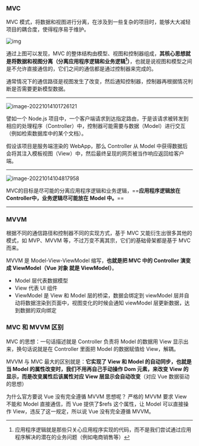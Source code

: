 ### MVC

MVC 模式，将数据和视图进行分离，在涉及到一些复杂的项目时，能够大大减轻项目的耦合度，使得程序易于维护。

![img](https://static001.geekbang.org/resource/image/4c/a6/4c03b5882878dcce2df01c1e2e8db8a6.png?wh=1142*617)



通过上图可以发现，MVC 的整体结构由模型、视图和控制器组成，**其核心思想就是将数据和视图分离（分离应用程序逻辑和业务逻辑[^1]）**，也就是说视图和模型之间是不允许直接通信的，它们之间的通信都是通过控制器来完成的。

通常情况下的通信路径是视图发生了改变，然后通知控制器，控制器再根据情况判断是否需要更新模型数据。

--------

![image-20221014101726121](C:\Users\64554\AppData\Roaming\Typora\typora-user-images\image-20221014101726121.png)

譬如一个 Node.js 项目中，一个客户端请求到达指定路由，于是该请求被转发到相应的处理程序（Controller）中，控制器可能需要与数据（Model）进行交互（例如检索数据库中的某个文档）。

假设该项目是服务端渲染的 WebApp，那么 Controller 从 Model 中获得数据后会将其注入模板视图（View）中，然后最终呈现的网页被当作响应返回给客户端。



-----------

![image-20221014104817958](C:\Users\64554\AppData\Roaming\Typora\typora-user-images\image-20221014104817958.png)



MVC的目标是尽可能的分离应用程序逻辑和业务逻辑，==**应用程序逻辑放在Controller中，业务逻辑尽可能放在 Model 中。**==











--------------





### MVVM

根据不同的通信路径和控制器不同的实现方式，基于 MVC 又能衍生出很多其他的模式，如 MVP、MVVM 等，不过万变不离其宗，它们的基础骨架都是基于 MVC 而来。

MVVM 是 Model-View-ViewModel 缩写，**也就是把 MVC 中的 Controller 演变成 ViewModel（Vue 对象 就是 ViewModel）**。

+ Model 层代表数据模型
+ View 代表 UI 组件
+ ViewModel 是 View 和 Model 层的桥梁，数据会绑定到 viewModel 层并自动将数据渲染到页面中，视图变化的时候会通知 viewModel 层更新数据，达到数据的双向绑定



### MVC 和 MVVM 区别

MVC 的思想：一句话描述就是 Controller 负责将 Model 的数据用 View 显示出来，换句话说就是在 Controller 里面把 Model 的数据赋值给 View，解耦。

MVVM 与 MVC 最大的区别就是：**它实现了 View 和 Model 的自动同步，也就是当 Model 的属性改变时，我们不用再自己手动操作 Dom 元素，来改变 View 的显示，而是改变属性后该属性对应 View 层显示会自动改变**（对应 Vue 数据驱动的思想）



为什么官方要说 Vue 没有完全遵循 MVVM 思想呢？
严格的 MVVM 要求 View 不能和 Model 直接通信，而 Vue 提供了$refs 这个属性，让 Model 可以直接操作 View，违反了这一规定，所以说 Vue 没有完全遵循 MVVM。











[^1]: 应用程序逻辑就是那些只关心应用程序实现的代码，而不是我们尝试通过应用程序解决的潜在的业务问题（例如电商销售等）

